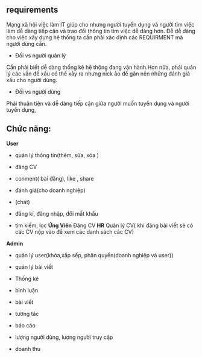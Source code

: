 

##  requirements

    

Mạng xã hội việc làm IT giúp cho nhưng người tuyển dụng và người tìm việc làm dễ dàng tiếp cận và trao đổi thông tin tìm việc dễ dàng hơn. Đễ dễ dàng cho việc xây dựng hệ thống ta cần phải xác định các REQUIRMENT mà người dùng cần.

-   Đối vs người quản lý
    

Cần phải biết dễ dàng thống kê hệ thộng đang vận hành.Hơn nữa, phải quản lý các vẫn đề xấu có thể xảy ra nhưng nick ảo để gân nên những đánh giá xấu cho người dủng.

-   Đối vs người dùng
    

Phải thuận tiện và dễ dàng tiếp cận giữa người muốn tuyển dụng và người tuyển dụng,

## **Chức năng:**

    

 **User**
    
-   quản lý thông tin(thêm, sửa, xóa )
-   đăng CV
    
-   conment( bài đăng), like , share
    
-   đánh giá(cho doanh nghiệp)
    
-   (chat)
    
-   đăng kí, đăng nhập, đổi mất khẩu
    
-   tìm kiếm, lọc
**Ứng Viên**
Đăng CV
**HR**
 Quản lý CV( khi đăng bài viết sẻ có các CV nộp vào để xem các danh sách các CV)
    

**Admin**
    

-   quản lý user(khóa,xắp sếp, phân quyền(doanh nghiệp và user))
    
-   quản lý bài viết
    
-   Thống kê
    

-   bình luận
    
-   bài viết
    
-   tương tác
    
-   báo cáo
    
-   lượng người dùng, lượng người truy cập
    
-   doanh thu
